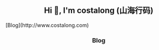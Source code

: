 
<h2 align="center">Hi 👋, I'm costalong (山海行码) </h1>
[Blog](http://www.costalong.com)
<h3 align="center"><a herf="www.costalong.com"> Blog </a> </h3>

